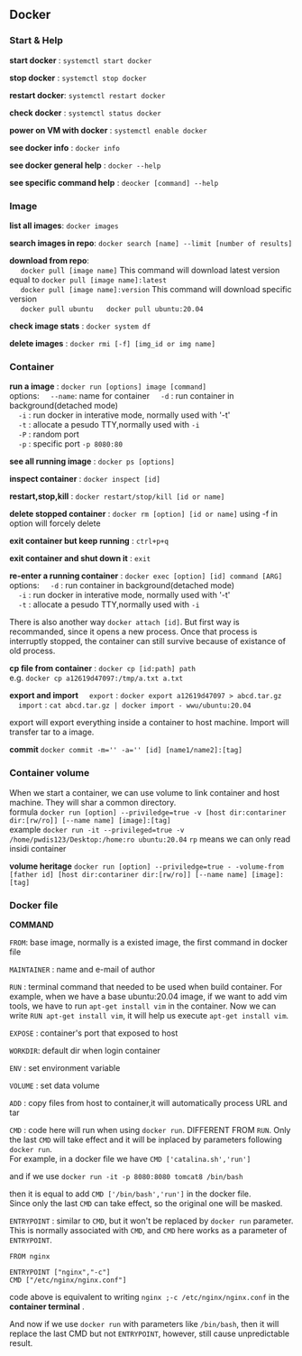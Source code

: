 ## Docker

### Start & Help

**start docker**  : `systemctl start docker`  

**stop docker**   : `systemctl stop docker`

**restart docker**: `systemctl restart docker`  

**check docker**  : `systemctl status docker`  

**power on VM with docker** : `systemctl enable docker`  

**see docker info**         : `docker info`  

**see docker general help** : `docker --help`  

**see specific command help**  : `deocker [command] --help`  

### Image

**list all images**: `docker images`  

**search images in repo**: `docker search [name] --limit [number of results]`  

**download from repo**:  
&nbsp;&nbsp;&nbsp;&nbsp; `docker pull [image name]`   This command will download latest version equal to `docker pull [image name]:latest`  
&nbsp;&nbsp;&nbsp;&nbsp; `docker pull [image name]:version`   This command will download specific version  
&nbsp;&nbsp;&nbsp;&nbsp; `docker pull ubuntu` &nbsp;&nbsp;&nbsp;&nbsp; `docker pull ubuntu:20.04`  

**check image stats** : `docker system df`  

**delete images** : `docker rmi [-f] [img_id or img name]`


### Container

**run a image** : `docker run [options] image [command]`  
options:
&nbsp;&nbsp;&nbsp;&nbsp;`--name`: name for container
&nbsp;&nbsp;&nbsp;&nbsp;`-d`    : run container in background(detached mode)  
&nbsp;&nbsp;&nbsp;&nbsp;`-i`    : run docker in interative mode, normally used with '-t'  
&nbsp;&nbsp;&nbsp;&nbsp;`-t`    : allocate a pesudo TTY,normally used with `-i`  
&nbsp;&nbsp;&nbsp;&nbsp;`-P`    : random port  
&nbsp;&nbsp;&nbsp;&nbsp;`-p`    : specific port `-p 8080:80`  

**see all running image** : `docker ps [options]`  

**inspect container**     : `docker inspect [id]`  

**restart,stop,kill**     : `docker restart/stop/kill [id or name]`

**delete stopped container**  : `docker rm [option] [id or name]` using -f in option will forcely delete 

**exit container but keep running** : `ctrl+p+q`

**exit container and shut down it** : `exit`

**re-enter a running container** : `docker exec [option] [id] command [ARG]`
options:
&nbsp;&nbsp;&nbsp;&nbsp;`-d`    : run container in background(detached mode)  
&nbsp;&nbsp;&nbsp;&nbsp;`-i`    : run docker in interative mode, normally used with '-t'  
&nbsp;&nbsp;&nbsp;&nbsp;`-t`    : allocate a pesudo TTY,normally used with `-i`  

There is also another way `docker attach [id]`. But first way is recommanded, since it opens a new process. Once that process is interruptly stopped, the container can still survive because of existance of old process.  

**cp file from container** : `docker cp [id:path] path`  
e.g. `docker cp a12619d47097:/tmp/a.txt a.txt`

**export and import**
&nbsp;&nbsp;&nbsp;&nbsp;`export` : `docker export a12619d47097 > abcd.tar.gz`
&nbsp;&nbsp;&nbsp;&nbsp;`import` : `cat abcd.tar.gz | docker import - wwu/ubuntu:20.04`

export will export everything inside a container to host machine. Import will transfer tar to a image.

**commit** `docker commit -m='' -a='' [id] [name1/name2]:[tag]`

### Container volume 

When we start a container, we can use volume to link container and host machine. They will shar a common directory.  
formula   `docker run [option] --priviledge=true -v [host dir:contariner dir:[rw/ro]] [--name name] [image]:[tag]`  
example   `docker run -it --privileged=true -v /home/pwdis123/Desktop:/home:ro ubuntu:20.04`
`rp` means we can only read insidi container

**volume heritage** `docker run [option] --priviledge=true - -volume-from [father id] [host dir:contariner dir:[rw/ro]] [--name name] [image]:[tag]`

### Docker file

**COMMAND**

`FROM`: base image, normally is a existed image, the first command in docker file  

`MAINTAINER` : name and e-mail of author  

`RUN` : terminal command that needed to be used when build container. For example, when we have a base ubuntu:20.04 image, if we want to add vim tools, we have to run
`apt-get install vim` in the container. Now we can write `RUN apt-get install vim`, it will help us execute `apt-get install vim`.

`EXPOSE` : container's port that exposed to host  

`WORKDIR`: default dir when login container  

`ENV` : set environment variable  

`VOLUME` : set data volume  

`ADD` : copy files from host to container,it will automatically process URL and tar  

`CMD` : code here will run when using `docker run`. DIFFERENT FROM `RUN`. Only the last `CMD` will take effect and it will be inplaced by parameters following `docker run`.  
For example,  in a docker file we have `CMD ['catalina.sh','run']`   

and if we use `docker run -it -p 8080:8080 tomcat8 /bin/bash`  

then it is equal to add `CMD ['/bin/bash','run']` in the docker file.  
Since only the last `CMD` can take effect, so the original one will be masked.  

`ENTRYPOINT` : similar to `CMD`, but it won't be replaced by `docker run` parameter.  
This is normally associated with `CMD`, and `CMD` here works as a parameter of `ENTRYPOINT`.  
```
FROM nginx

ENTRYPOINT ["nginx","-c"] 
CMD ["/etc/nginx/nginx.conf"] 
```
code above is equivalent to writing `nginx ;-c /etc/nginx/nginx.conf` in the **container terminal** .  

And now if we use `docker run` with parameters like `/bin/bash`, then it will replace the last CMD but not `ENTRYPOINT`, however, still cause unpredictable result.
